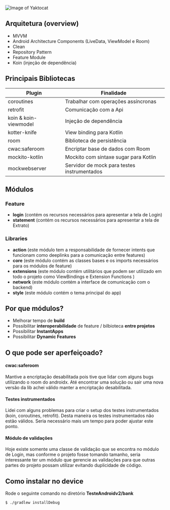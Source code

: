 ![Image of Yaktocat](https://github.com/SantanderTecnologia/TesteiOS/blob/new_test/telas.png)

## Arquitetura (overview)

- MVVM
- Android Architecture Components (LiveData, ViewModel e Room)
- Clean
- Repository Pattern
- Feature Module
- Koin (injeção de dependência)

## Principais Bibliotecas

| Plugin | Finalidade |
| ------ | ------ |
| coroutines | Trabalhar com operações assíncronas  |
| retrofit | Comunicação com a Api |
| koin & koin-viewmodel| Injeção de dependência |
| kotter-knife | View binding para Kotlin |
| room | Biblioteca de persistência |
| cwac:saferoom | Encriptar base de dados com Room |
| mockito-kotlin | Mockito com sintaxe sugar para Kotlin  |
| mockwebserver | Servidor de mock para testes instrumentados |

## Módulos

### Feature

- **login** (contém os recursos necessários para apresentar a tela de Login)
- **statement** (contém os recursos necessários para apresentar a tela de Extrato)

### Libraries

- **action** (este módulo tem a responsabilidade de fornecer intents que funcionam como deeplinks para a comunicação entre features)
- **core** (este módulo contém as classes bases e os imports necessários para os módulos de feature)
- **extensions** (este módulo contém utilitários que podem ser utilizado em todo o projeto como ViewBindings e Extension Functions )
- **network** (este módulo contém a interface de comunicação com o backend)
- **style** (este módulo contém o tema principal do app)

## Por que módulos?

- Melhorar tempo de **build**
- Possibilitar **interoperabilidade** de feature / bilbioteca **entre projetos**
- Possibilitar **InstantApps**
- Possibilitar **Dynamic Features**

## O que pode ser aperfeiçoado?

#### cwac:saferoom
Mantive a encriptação desabilitada pois tive que lidar com alguns bugs utilizando o room do androidx. Até encontrar uma solução ou sair uma nova versão da lib achei válido manter a encriptação desabilitada.

#### Testes instrumentados
Lidei com alguns problemas para criar o setup dos testes instrumentados (koin, coroutines, retrofit). Desta maneira os testes instrumentados não estão válidos. Seria necessário mais um tempo para poder ajustar este ponto.

#### Módulo de validações
Hoje existe somente uma classe de validação que se encontra no módulo de Login, mas conforme o projeto fosse tomando tamanho, seria interessante ter um módulo que gerencie as validações para que outras partes do projeto possam utilizar evitando duplicidade de código.


## Como instalar no device

Rode o seguinte comando no diretório **TesteAndroidv2/bank**
```sh
$ ./gradlew installDebug
```
